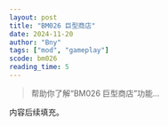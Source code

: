 ```yaml
---
layout: post
title: "BM026 巨型商店"
date: 2024-11-20
author: "Bny"
tags: ["mod", "gameplay"]
scode: bm026
reading_time: 5
---
```


> 帮助你了解“BM026 巨型商店”功能...

内容后续填充。
